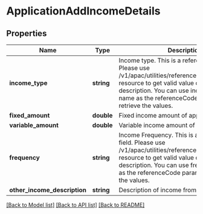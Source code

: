 # ApplicationAddIncomeDetails

## Properties
Name | Type | Description | Notes
------------ | ------------- | ------------- | -------------
**income_type** | **string** | Income type. This is a reference data field. Please use /v1/apac/utilities/referenceData/{incomeType} resource to get valid value of this field with description. You can use incomeType field name as the referenceCode parameter to retrieve the values. | [optional] 
**fixed_amount** | **double** | Fixed income amount of applicant | [optional] 
**variable_amount** | **double** | Variable income amount of applicant | [optional] 
**frequency** | **string** | Income Frequency. This is a reference data field. Please use /v1/apac/utilities/referenceData/{frequency} resource to get valid value of this field with description. You can use frequency field name as the referenceCode parameter to retrieve the values. | [optional] 
**other_income_description** | **string** | Description of income from other sources | [optional] 

[[Back to Model list]](../../README.md#documentation-for-models) [[Back to API list]](../../README.md#documentation-for-api-endpoints) [[Back to README]](../../README.md)

